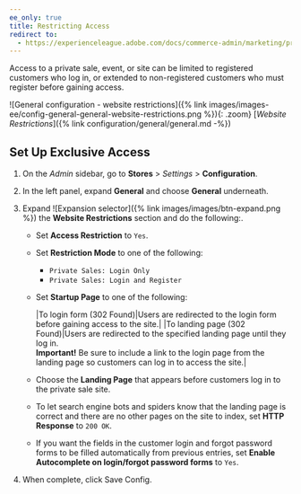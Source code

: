 ```yaml
---
ee_only: true
title: Restricting Access
redirect to:
  - https://experienceleague.adobe.com/docs/commerce-admin/marketing/promotions/events/event-configure.html#access-restrictions
---
```


Access to a private sale, event, or site can be limited to registered customers who log in, or extended to non-registered customers who must register before gaining access.

![General configuration - website restrictions]({% link images/images-ee/config-general-general-website-restrictions.png %}){: .zoom}
[_Website Restrictions_]({% link configuration/general/general.md -%})

## Set Up Exclusive Access

1. On the _Admin_ sidebar, go to **Stores** > _Settings_ > **Configuration**.

1. In the left panel, expand **General** and choose **General** underneath.

1. Expand ![Expansion selector]({% link images/images/btn-expand.png %}) the **Website Restrictions** section and do the following:.

   - Set **Access Restriction** to `Yes`.

   - Set **Restriction Mode** to one of the following:

      - `Private Sales: Login Only`
      - `Private Sales: Login and Register`

   - Set **Startup Page** to one of the following:

        |To login form (302 Found)|Users are redirected to the login form before gaining access to the site.|
        |To landing page (302 Found)|Users are redirected to the specified landing page until they log in. <br/>**Important!** Be sure to include a link to the login page from the landing page so customers can log in to access the site.|

   - Choose the **Landing Page** that appears before customers log in to the private sale site.

   - To let search engine bots and spiders know that the landing page is correct and there are no other pages on the site to index, set **HTTP Response** to `200 OK`.

   - If you want the fields in the customer login and forgot password forms to be filled automatically from previous entries, set **Enable Autocomplete on login/forgot password forms** to `Yes`.

1. When complete, click <span class="btn">Save Config</span>.

